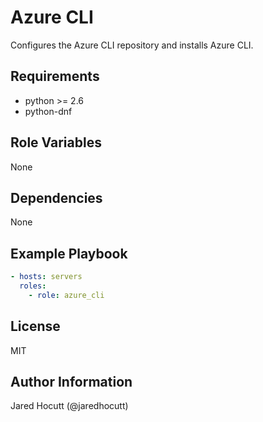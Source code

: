 Azure CLI
=========

Configures the Azure CLI repository and installs Azure CLI.

Requirements
------------

- python >= 2.6
- python-dnf

Role Variables
--------------

None

Dependencies
------------

None

Example Playbook
----------------

```yaml
- hosts: servers
  roles:
    - role: azure_cli
```

License
-------

MIT

Author Information
------------------

Jared Hocutt (@jaredhocutt)
